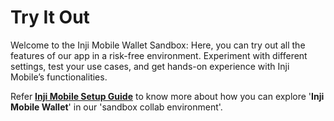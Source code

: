 # Try It Out

Welcome to the Inji Mobile Wallet Sandbox: Here, you can try out all the features of our app in a risk-free environment. Experiment with different settings, test your use cases, and get hands-on experience with Inji Mobile’s functionalities.

Refer [**Inji Mobile Setup Guide**](inji-setup-guide.md) to know more about how you can explore '**Inji Mobile Wallet**' in our 'sandbox collab environment'.
